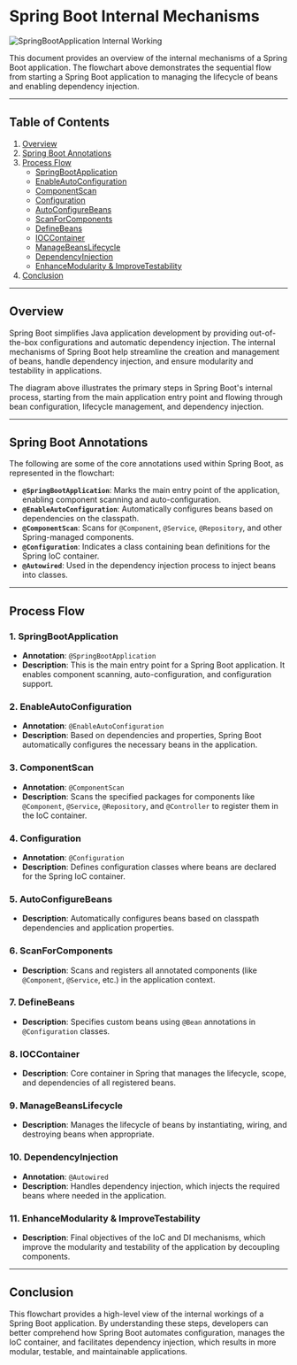 # Spring Boot Internal Mechanisms

![SpringBootApplication Internal Working](https://github.com/user-attachments/assets/8b811981-0e4c-440a-8088-d473b06e9c11)


This document provides an overview of the internal mechanisms of a Spring Boot application. The flowchart above demonstrates the sequential flow from starting a Spring Boot application to managing the lifecycle of beans and enabling dependency injection.

---

## Table of Contents
1. [Overview](#overview)
2. [Spring Boot Annotations](#spring-boot-annotations)
3. [Process Flow](#process-flow)
   - [SpringBootApplication](#1-springbootapplication)
   - [EnableAutoConfiguration](#2-enableautoconfiguration)
   - [ComponentScan](#3-componentscan)
   - [Configuration](#4-configuration)
   - [AutoConfigureBeans](#5-autoconfigurebeans)
   - [ScanForComponents](#6-scanforcomponents)
   - [DefineBeans](#7-definebeans)
   - [IOCContainer](#8-ioccontainer)
   - [ManageBeansLifecycle](#9-managebeanslifecycle)
   - [DependencyInjection](#10-dependencyinjection)
   - [EnhanceModularity & ImproveTestability](#11-enhancemodularity--improvetestability)
4. [Conclusion](#conclusion)

---

## Overview
Spring Boot simplifies Java application development by providing out-of-the-box configurations and automatic dependency injection. The internal mechanisms of Spring Boot help streamline the creation and management of beans, handle dependency injection, and ensure modularity and testability in applications.

The diagram above illustrates the primary steps in Spring Boot's internal process, starting from the main application entry point and flowing through bean configuration, lifecycle management, and dependency injection.

---

## Spring Boot Annotations
The following are some of the core annotations used within Spring Boot, as represented in the flowchart:

- **`@SpringBootApplication`**: Marks the main entry point of the application, enabling component scanning and auto-configuration.
- **`@EnableAutoConfiguration`**: Automatically configures beans based on dependencies on the classpath.
- **`@ComponentScan`**: Scans for `@Component`, `@Service`, `@Repository`, and other Spring-managed components.
- **`@Configuration`**: Indicates a class containing bean definitions for the Spring IoC container.
- **`@Autowired`**: Used in the dependency injection process to inject beans into classes.

---

## Process Flow

### 1. SpringBootApplication
- **Annotation**: `@SpringBootApplication`
- **Description**: This is the main entry point for a Spring Boot application. It enables component scanning, auto-configuration, and configuration support.

### 2. EnableAutoConfiguration
- **Annotation**: `@EnableAutoConfiguration`
- **Description**: Based on dependencies and properties, Spring Boot automatically configures the necessary beans in the application.

### 3. ComponentScan
- **Annotation**: `@ComponentScan`
- **Description**: Scans the specified packages for components like `@Component`, `@Service`, `@Repository`, and `@Controller` to register them in the IoC container.

### 4. Configuration
- **Annotation**: `@Configuration`
- **Description**: Defines configuration classes where beans are declared for the Spring IoC container.

### 5. AutoConfigureBeans
- **Description**: Automatically configures beans based on classpath dependencies and application properties.

### 6. ScanForComponents
- **Description**: Scans and registers all annotated components (like `@Component`, `@Service`, etc.) in the application context.

### 7. DefineBeans
- **Description**: Specifies custom beans using `@Bean` annotations in `@Configuration` classes.

### 8. IOCContainer
- **Description**: Core container in Spring that manages the lifecycle, scope, and dependencies of all registered beans.

### 9. ManageBeansLifecycle
- **Description**: Manages the lifecycle of beans by instantiating, wiring, and destroying beans when appropriate.

### 10. DependencyInjection
- **Annotation**: `@Autowired`
- **Description**: Handles dependency injection, which injects the required beans where needed in the application.

### 11. EnhanceModularity & ImproveTestability
- **Description**: Final objectives of the IoC and DI mechanisms, which improve the modularity and testability of the application by decoupling components.

---

## Conclusion
This flowchart provides a high-level view of the internal workings of a Spring Boot application. By understanding these steps, developers can better comprehend how Spring Boot automates configuration, manages the IoC container, and facilitates dependency injection, which results in more modular, testable, and maintainable applications.
